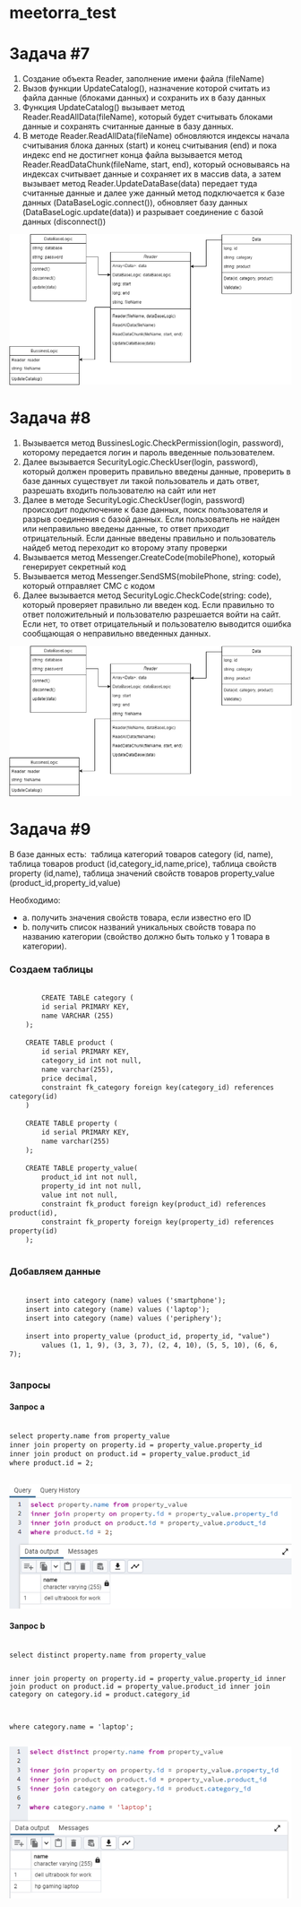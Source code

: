 # meetorra_test

# Задача #7

1. Создание объекта Reader, заполнение имени файла (fileName)
2. Вызов функции UpdateCatalog(), назначение которой считать из файла данные (блоками данных) и сохранить их в базу данных
3. Функция UpdateCatalog() вызывает метод Reader.ReadAllData(fileName), который будет считывать блоками данные и сохранять считанные данные в базу данных.
4. В методе Reader.ReadAllData(fileName) обновляются индексы начала считывания блока данных (start) и конец считывания (end) и пока индекс end не достигнет конца файла вызывается метод Reader.ReadDataChunk(fileName, start, end), который основываясь на индексах считывает данные и сохраняет их в массив data, а затем вызывает метод Reader.UpdateDataBase(data) передает туда считанные данные и далее уже данный метод подключается к базе данных (DataBaseLogic.connect()), обновляет базу данных (DataBaseLogic.update(data)) и разрывает соединение с базой данных (disconnect())

![alt text](https://github.com/IgorKinev11/meetorra_test/blob/main/images/class_diagram.png)

# Задача #8

1. Вызывается метод BussinesLogic.CheckPermission(login, password), которому передается логин и пароль введенные пользователем.
2. Далее вызывается SecurityLogic.CheckUser(login, password), который должен проверить правильно введены данные, проверить в базе данных существует ли такой пользователь и дать ответ, разрешать входить пользователю на сайт или нет
3. Далее в методе SecurityLogic.CheckUser(login, password) происходит подключение к базе данных, поиск пользователя и разрыв соединения с базой данных. Если пользователь не найден или неправильно введены данные, то ответ приходит отрицательный. Если данные введены правильно и пользователь найдеб метод переходит ко второму этапу проверки
4. Вызывается метод Messenger.CreateCode(mobilePhone), который генерирует секретный код
5. Вызывается метод Messenger.SendSMS(mobilePhone, string: code), который отправляет СМС с кодом
6. Далее вызывается метод SecurityLogic.CheckCode(string: code), который проверяет правильно ли введен код. Если правильно то ответ положительный и пользователю разрешается войти на сайт. Если нет, то ответ отрицательный и пользователю выводится ошибка сообщающая о неправильно введенных данных.

![alt text](https://github.com/IgorKinev11/meetorra_test/blob/main/images/task_8.png)

# Задача #9

В базе данных есть:
 таблица категорий товаров category (id, name), таблица товаров product (id,category_id,name,price), таблица свойств property (id,name), таблица значений свойств товаров property_value (product_id,property_id,value)
 
Необходимо:
 - a. получить значения свойств товара, если известно его ID
 - b. получить список названий уникальных свойств товара по названию категории
(свойство должно быть только у 1 товара в категории).

<h3>Создаем таблицы</h3>

<pre>
    <code>
        CREATE TABLE category (
	    id serial PRIMARY KEY,
	    name VARCHAR (255)
	);

	CREATE TABLE product (
		id serial PRIMARY KEY,
		category_id int not null,
		name varchar(255),
		price decimal,
		constraint fk_category foreign key(category_id) references category(id)
	)

	CREATE TABLE property (
		id serial PRIMARY KEY,
		name varchar(255)
	);

	CREATE TABLE property_value(
		product_id int not null,
		property_id int not null,
		value int not null,
		constraint fk_product foreign key(product_id) references product(id),
		constraint fk_property foreign key(property_id) references property(id)
	);
    </code>
</pre>

<h3>Добавляем данные</h3>

<pre>
    <code>
	insert into category (name) values ('smartphone');
	insert into category (name) values ('laptop');
	insert into category (name) values ('periphery');
	
	insert into property_value (product_id, property_id, "value") 
		values (1, 1, 9), (3, 3, 7), (2, 4, 10), (5, 5, 10), (6, 6, 7);
    </code>
</pre>
    
<h3>Запросы </h3>
<h4>Запрос a </h4>
<pre>
    <code>
select property.name from property_value 
inner join property on property.id = property_value.property_id
inner join product on product.id = property_value.product_id
where product.id = 2;
    </code>
</pre>

![alt text](https://github.com/IgorKinev11/meetorra_test/blob/main/images/query_1.PNG)

<h4>Запрос b </h4>
<pre>
    <code>
select distinct property.name from property_value

inner join property on property.id = property_value.property_id
inner join product on product.id = property_value.product_id
inner join category on category.id = product.category_id

where category.name = 'laptop';	
    </code>
</pre>

![alt text](https://github.com/IgorKinev11/meetorra_test/blob/main/images/query_2.PNG)





